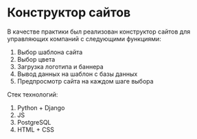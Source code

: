 # Конструктор сайтов

В качестве практики был реализован конструктор сайтов для управляющих компаний с следующими функциями:

1) Выбор шаблона сайта
2) Выбор цвета
3) Загрузка логотипа и баннера
4) Вывод данных на шаблон с базы данных
5) Предпросмотр сайта на каждом шаге выбора

Стек технологий:

1) Python + Django
2) JS 
3) PostgreSQL
4) HTML + CSS
